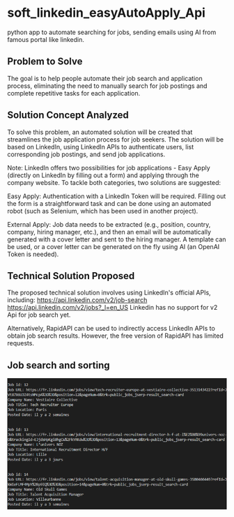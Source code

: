 # soft_linkedin_easyAutoApply_Api
python app to automate searching for jobs, sending emails using AI from famous portal like linkedin.

## Problem to Solve
The goal is to help people automate their job search and application process, eliminating the need to manually search for job postings and complete repetitive tasks for each application.

## Solution Concept Analyzed
To solve this problem, an automated solution will be created that streamlines the job application process for job seekers. The solution will be based on LinkedIn, using LinkedIn APIs to authenticate users, list corresponding job postings, and send job applications.

Note: LinkedIn offers two possibilities for job applications - Easy Apply (directly on LinkedIn by filling out a form) and applying through the company website. To tackle both categories, two solutions are suggested:

Easy Apply: Authentication with a LinkedIn Token will be required. Filling out the form is a straightforward task and can be done using an automated robot (such as Selenium, which has been used in another project).

External Apply: Job data needs to be extracted (e.g., position, country, company, hiring manager, etc.), and then an email will be automatically generated with a cover letter and sent to the hiring manager. A template can be used, or a cover letter can be generated on the fly using AI (an OpenAI Token is needed).

## Technical Solution Proposed
The proposed technical solution involves using LinkedIn's official APIs, including:
https://api.linkedin.com/v2/job-search
https://api.linkedin.com/v2/jobs?_l=en_US
Linkedin has no support for v2 Api for job search yet.

Alternatively, RapidAPI can be used to indirectly access LinkedIn APIs to obtain job search results. However, the free version of RapidAPI has limited requests.

## Job search and sorting 

![jobs searched on linkedin and sorted into job objects to use for next stage](data/jobs.PNG)
